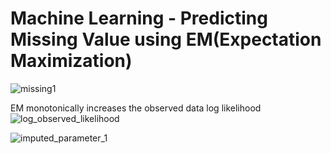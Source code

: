 # Machine Learning - Predicting Missing Value using EM(Expectation Maximization)

![missing1](https://user-images.githubusercontent.com/84564226/121764052-7974e380-cb5e-11eb-9fd5-96effc8292e5.jpeg)


EM monotonically increases the observed data log likelihood
![log_observed_likelihood](https://user-images.githubusercontent.com/84564226/122372073-fe586680-cf7d-11eb-97d2-be3c9edc5cd6.png)






![imputed_parameter_1](https://user-images.githubusercontent.com/84564226/122373640-462bbd80-cf7f-11eb-8adf-657ac2b39119.png)




